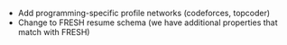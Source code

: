 - Add programming-specific profile networks (codeforces, topcoder)
- Change to FRESH resume schema (we have additional properties that match with FRESH)
